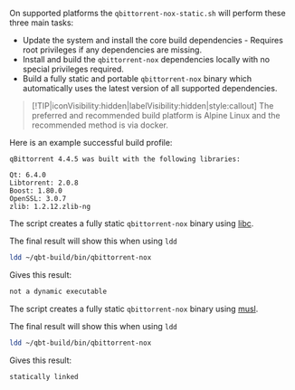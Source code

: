 On supported platforms the `qbittorrent-nox-static.sh` will perform these three main tasks:

-   Update the system and install the core build dependencies - Requires root privileges if any dependencies are missing.
-   Install and build the `qbittorrent-nox` dependencies locally with no special privileges required.
-   Build a fully static and portable `qbittorrent-nox` binary which automatically uses the latest version of all supported dependencies.

> [!TIP|iconVisibility:hidden|labelVisibility:hidden|style:callout] The preferred and recommended build platform is Alpine Linux and the recommended method is via docker.

Here is an example successful build profile:

```none
qBittorrent 4.4.5 was built with the following libraries:

Qt: 6.4.0
Libtorrent: 2.0.8
Boost: 1.80.0
OpenSSL: 3.0.7
zlib: 1.2.12.zlib-ng
```

<!-- tabs:start -->

<!-- tab: Debian and Ubuntu Linux -->

The script creates a fully static `qbittorrent-nox` binary using [libc](https://www.gnu.org/software/libc/).

The final result will show this when using `ldd`

```bash
ldd ~/qbt-build/bin/qbittorrent-nox
```

Gives this result:

```bash
not a dynamic executable
```

<!-- tab:Alpine Linux -->

The script creates a fully static `qbittorrent-nox` binary using [musl](https://wiki.musl-libc.org/).

The final result will show this when using `ldd`

```bash
ldd ~/qbt-build/bin/qbittorrent-nox
```

Gives this result:

```bash
statically linked
```

<!-- tabs:end -->
